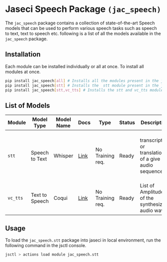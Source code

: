 # Jaseci Speech Package `(jac_speech)`
The `jac_speech` package contains a collection of state-of-the-art Speech models that can be used to perform various speech tasks such as speech to text, text to speech etc. following is a list of all the models available in the `jac_speech` package.

## Installation
Each module can be installed individually or all at once. To install all modules at once.
```bash
pip install jac_speech[all] # Installs all the modules present in the jac_speech package
pip install jac_speech[stt] # Installs the  stt module present in the jac_speech package
pip install jac_speech[stt,vc_tts] # Installs the stt and vc_tts module present in the jac_speech package
```

## List of Models

| Module   | Model Type     | Model Name | Docs                                | Type             | Status | Description                                            | Resources                                                                                                                                                   |
| -------- | -------------- | ---------- | ----------------------------------- | ---------------- | ------ | ------------------------------------------------------ | ----------------------------------------------------------------------------------------------------------------------------------------------------------- |
| `stt`    | Speech to Text | Whisper    | [Link](jac_speech/stt/README.md)    | No Training req. | Ready  | transcription or translation of a give audio sequence. | [Robust Speech Recognition via Large-Scale Weak Supervision](https://cdn.openai.com/papers/whisper.pdf), [OpenAI Whisper](https://openai.com/blog/whisper/) |
| `vc_tts` | Text to Speech | Coqui      | [Link](jac_speech/vc_tts/README.md) | No Training req. | Ready  | List of Amplitudes of the synthesized audio wav.       |                                                                                                                                                             |


## Usage

To load the `jac_speech.stt` package into jaseci in local environment, run the following command in the jsctl console.
```bash
jsctl > actions load module jac_speech.stt
```